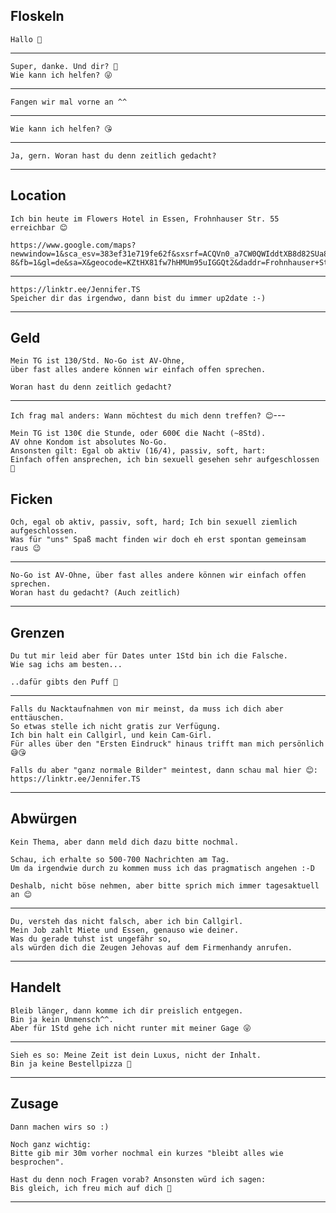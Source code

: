 ## Floskeln

```
Hallo 🙂
```
---

```
Super, danke. Und dir? 🙂
Wie kann ich helfen? 😜
```
---

```
Fangen wir mal vorne an ^^
```
---

```
Wie kann ich helfen? 😘
```
---

```
Ja, gern. Woran hast du denn zeitlich gedacht?
```
---


## Location

```
Ich bin heute im Flowers Hotel in Essen, Frohnhauser Str. 55 erreichbar 😊

https://www.google.com/maps?newwindow=1&sca_esv=383ef31e719fe62f&sxsrf=ACQVn0_a7CW0QWIddtXB8d82SUa8upR9FQ:1712765641458&lsig=AB86z5UnleoyG41zig7QVFluhJLx&biw=1326&bih=874&dpr=1.25&um=1&ie=UTF-8&fb=1&gl=de&sa=X&geocode=KZtHX81fw7hHMUm95uIGGQt2&daddr=Frohnhauser+Str.+55,+45127+Essen
```
---

```
https://linktr.ee/Jennifer.TS
Speicher dir das irgendwo, dann bist du immer up2date :-)
```
---


## Geld

```
Mein TG ist 130/Std. No-Go ist AV-Ohne,
über fast alles andere können wir einfach offen sprechen. 

Woran hast du denn zeitlich gedacht?
```
---

```Ich frag mal anders: Wann möchtest du mich denn treffen? 😊```---


```
Mein TG ist 130€ die Stunde, oder 600€ die Nacht (~8Std). 
AV ohne Kondom ist absolutes No-Go. 
Ansonsten gilt: Egal ob aktiv (16/4), passiv, soft, hart: 
Einfach offen ansprechen, ich bin sexuell gesehen sehr aufgeschlossen 🙂
```

## Ficken

```
Och, egal ob aktiv, passiv, soft, hard; Ich bin sexuell ziemlich aufgeschlossen.
Was für "uns" Spaß macht finden wir doch eh erst spontan gemeinsam raus 😉
```
---

```
No-Go ist AV-Ohne, über fast alles andere können wir einfach offen sprechen. 
Woran hast du gedacht? (Auch zeitlich)  
```
---

## Grenzen

```
Du tut mir leid aber für Dates unter 1Std bin ich die Falsche.
Wie sag ichs am besten...

..dafür gibts den Puff 🤭
```
---

```
Falls du Nacktaufnahmen von mir meinst, da muss ich dich aber enttäuschen.
So etwas stelle ich nicht gratis zur Verfügung.
Ich bin halt ein Callgirl, und kein Cam-Girl.
Für alles über den "Ersten Eindruck" hinaus trifft man mich persönlich 😅😘

Falls du aber "ganz normale Bilder" meintest, dann schau mal hier 😊:
https://linktr.ee/Jennifer.TS
```
---


## Abwürgen

```
Kein Thema, aber dann meld dich dazu bitte nochmal. 

Schau, ich erhalte so 500-700 Nachrichten am Tag.
Um da irgendwie durch zu kommen muss ich das pragmatisch angehen :-D

Deshalb, nicht böse nehmen, aber bitte sprich mich immer tagesaktuell an 😊
```
---

```
Du, versteh das nicht falsch, aber ich bin Callgirl.
Mein Job zahlt Miete und Essen, genauso wie deiner.
Was du gerade tuhst ist ungefähr so,
als würden dich die Zeugen Jehovas auf dem Firmenhandy anrufen. 
```
---

## Handelt

```
Bleib länger, dann komme ich dir preislich entgegen.
Bin ja kein Unmensch^^.
Aber für 1Std gehe ich nicht runter mit meiner Gage 😜
```
---

```
Sieh es so: Meine Zeit ist dein Luxus, nicht der Inhalt.
Bin ja keine Bestellpizza 🤭
```
---


## Zusage

```
Dann machen wirs so :)

Noch ganz wichtig:
Bitte gib mir 30m vorher nochmal ein kurzes "bleibt alles wie besprochen".

Hast du denn noch Fragen vorab? Ansonsten würd ich sagen:
Bis gleich, ich freu mich auf dich 💋
```
---
